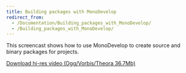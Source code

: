```yaml
---
title: Building packages with MonoDevelop
redirect_from:
  - /Documentation/Building_packages_with_MonoDevelop/
  - /Building_packages_with_MonoDevelop/
---
```


This screencast shows how to use MonoDevelop to create source and binary packages for projects.

[Download hi-res video (Ogg/Vorbis/Theora 36.7Mb)](http://www.go-mono.com/md/screencasts/Packaging.ogg)
